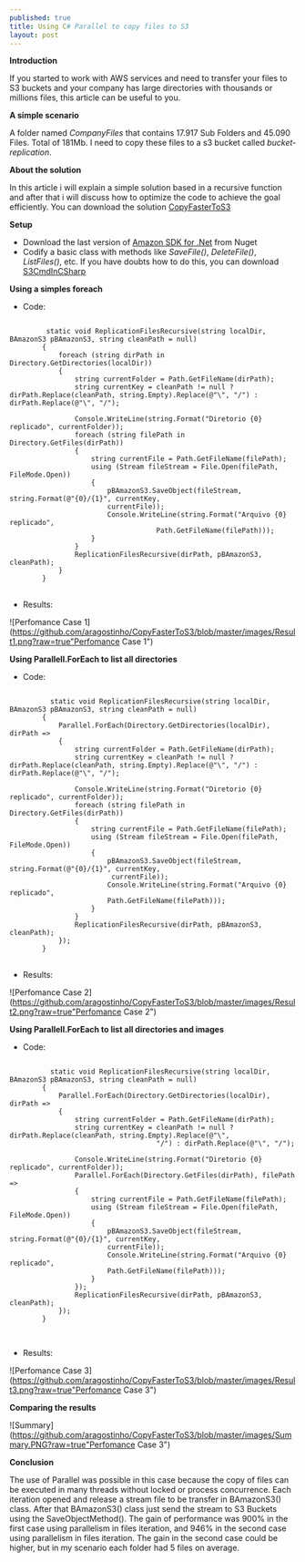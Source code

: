 ```yaml
---
published: true
title: Using C# Parallel to copy files to S3  	
layout: post
---
```

**Introduction**

If you started to work with AWS services and need to transfer your files to S3 buckets and your company has large directories with thousands or millions files, this article can be useful to you.

**A simple scenario**

A folder named *CompanyFiles*  that contains  17.917 Sub Folders and 45.090 Files. Total of 181Mb.
I need to copy these files to a s3 bucket  called  *bucket-replication*.


**About the solution**

In this article i will explain a simple solution based in a recursive function and after that i will discuss how to optimize the code to achieve the goal efficiently. You can download the solution  [CopyFasterToS3](https://github.com/aragostinho/CopyFasterToS3)

**Setup**

* Download the last version of [Amazon SDK for .Net](https://www.nuget.org/packages/AWSSDK) from Nuget
* Codify a basic class with methods like *SaveFile()*, *DeleteFile()*, *ListFiles()*, etc.  If you have doubts how to do this, you can download  [S3CmdInCSharp](https://github.com/aragostinho/S3CmdInCSharp)






**Using a simples foreach**

* Code:

<pre>
<code>
         static void ReplicationFilesRecursive(string localDir, BAmazonS3 pBAmazonS3, string cleanPath = null)
        {
            foreach (string dirPath in Directory.GetDirectories(localDir))
            {
                string currentFolder = Path.GetFileName(dirPath);
                string currentKey = cleanPath != null ? dirPath.Replace(cleanPath, string.Empty).Replace(@"\", "/") : dirPath.Replace(@"\", "/");

                Console.WriteLine(string.Format("Diretorio {0} replicado", currentFolder));
                foreach (string filePath in Directory.GetFiles(dirPath))
                {
                    string currentFile = Path.GetFileName(filePath);
                    using (Stream fileStream = File.Open(filePath, FileMode.Open))
                    {
                        pBAmazonS3.SaveObject(fileStream, string.Format(@"{0}/{1}", currentKey,
                        currentFile));
                        Console.WriteLine(string.Format("Arquivo {0} replicado",
                                    Path.GetFileName(filePath)));
                    }
                }
                ReplicationFilesRecursive(dirPath, pBAmazonS3, cleanPath);
            }
        }
</code>
</pre>


* Results:


![Perfomance Case 1](https://github.com/aragostinho/CopyFasterToS3/blob/master/images/Result1.png?raw=true"Perfomance Case 1")






**Using Parallell.ForEach to list all directories**

* Code:

<pre>
<code>
          static void ReplicationFilesRecursive(string localDir, BAmazonS3 pBAmazonS3, string cleanPath = null)
        {
            Parallel.ForEach(Directory.GetDirectories(localDir), dirPath =>
            {
                string currentFolder = Path.GetFileName(dirPath);
                string currentKey = cleanPath != null ? dirPath.Replace(cleanPath, string.Empty).Replace(@"\", "/") : dirPath.Replace(@"\", "/");

                Console.WriteLine(string.Format("Diretorio {0} replicado", currentFolder));
                foreach (string filePath in Directory.GetFiles(dirPath))
                {
                    string currentFile = Path.GetFileName(filePath);
                    using (Stream fileStream = File.Open(filePath, FileMode.Open))
                    {
                        pBAmazonS3.SaveObject(fileStream, string.Format(@"{0}/{1}", currentKey,
                         currentFile));
                        Console.WriteLine(string.Format("Arquivo {0} replicado",
                        Path.GetFileName(filePath)));
                    }
                }
                ReplicationFilesRecursive(dirPath, pBAmazonS3, cleanPath);
            });
        }
</code>
</pre>


* Results:


![Perfomance Case 2](https://github.com/aragostinho/CopyFasterToS3/blob/master/images/Result2.png?raw=true"Perfomance Case 2")





**Using Parallell.ForEach to list all directories and images**

* Code:

<pre>
<code>
          static void ReplicationFilesRecursive(string localDir, BAmazonS3 pBAmazonS3, string cleanPath = null)
        {
            Parallel.ForEach(Directory.GetDirectories(localDir), dirPath =>
            {
                string currentFolder = Path.GetFileName(dirPath);
                string currentKey = cleanPath != null ? dirPath.Replace(cleanPath, string.Empty).Replace(@"\",
                                    "/") : dirPath.Replace(@"\", "/");

                Console.WriteLine(string.Format("Diretorio {0} replicado", currentFolder));
                Parallel.ForEach(Directory.GetFiles(dirPath), filePath =>
                {
                    string currentFile = Path.GetFileName(filePath);
                    using (Stream fileStream = File.Open(filePath, FileMode.Open))
                    {
                        pBAmazonS3.SaveObject(fileStream, string.Format(@"{0}/{1}", currentKey,
                        currentFile));
                        Console.WriteLine(string.Format("Arquivo {0} replicado",
                        Path.GetFileName(filePath)));
                    }
                });
                ReplicationFilesRecursive(dirPath, pBAmazonS3, cleanPath);
            });
        }

</code>
</pre>


* Results:


![Perfomance Case 3](https://github.com/aragostinho/CopyFasterToS3/blob/master/images/Result3.png?raw=true"Perfomance Case 3")




**Comparing the results**

![Summary](https://github.com/aragostinho/CopyFasterToS3/blob/master/images/Summary.PNG?raw=true"Perfomance Case 3")




**Conclusion**

The use of Parallel was possible in this case because the copy of files can be executed in many threads without locked or process concurrence. Each iteration opened and release a stream file to be transfer in BAmazonS3() class. After that BAmazonS3() class just send the stream to S3 Buckets using the SaveObjectMethod().   The gain of performance was 900% in the first case using parallelism in files iteration, and 946% in the second case using parallelism in files iteration. The gain in the second case could be higher, but in my scenario each folder had 5 files on average.